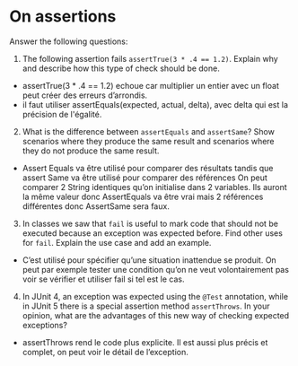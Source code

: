 # On assertions

Answer the following questions:

1. The following assertion fails `assertTrue(3 * .4 == 1.2)`. Explain why and describe how this type of check should be done.

- assertTrue(3 * .4 == 1.2) echoue car multiplier un entier avec un float peut créer des erreurs d’arrondis.
- il faut utiliser assertEquals(expected, actual, delta), avec delta qui est la précision de l'égalité.

2. What is the difference between `assertEquals` and `assertSame`? Show scenarios where they produce the same result and scenarios where they do not produce the same result.

- Assert Equals va être utilisé pour comparer des résultats tandis que assert Same va être utilisé pour comparer des références
On peut comparer 2 String identiques qu’on initialise dans 2 variables. Ils auront la même valeur donc AssertEquals va être       vrai mais 2 références différentes donc AssertSame sera faux.

3. In classes we saw that `fail` is useful to mark code that should not be executed because an exception was expected before. Find other uses for `fail`. Explain the use case and add an example.

- C’est utilisé pour spécifier qu’une situation inattendue se produit. On peut par exemple tester une condition qu’on ne veut volontairement pas voir se vérifier et utiliser fail si tel est le cas.

4. In JUnit 4, an exception was expected using the `@Test` annotation, while in JUnit 5 there is a special assertion method `assertThrows`. In your opinion, what are the advantages of this new way of checking expected exceptions?

- assertThrows rend le code plus explicite. Il est aussi plus précis et complet, on peut voir le détail de l’exception.
